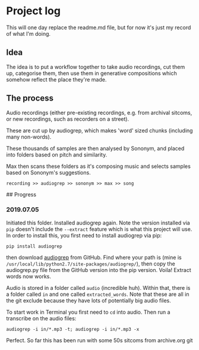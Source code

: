 # Project log

This will one day replace the readme.md file, but for now it's just my record of what I'm doing.


## Idea

The idea is to put a workflow together to take audio recordings, cut them up, categorise them, then use them in generative compositions which somehow reflect the place they're made.


## The process

Audio recordings (either pre-existing recordings, e.g. from archival sitcoms, or new recordings, such as recorders on a street). 

These are cut up by audiogrep, which makes 'word' sized chunks (including many non-words). 

These thousands of samples are then analysed by Sononym, and placed into folders based on pitch and similarity.

Max then scans these folders as it's composing music and selects samples based on Sononym's suggestions.

`recording >> audiogrep >> sononym >> max >> song`


## Progress

### 2019.07.05
Initiated this folder. Installed audiogrep again. Note the version installed via `pip` doesn't include the `--extract` feature which is what this project will use. In order to install this, you first need to install audiogrep via pip:

```shell
pip install audiogrep
```
then download [audiogrep](https://github.com/antiboredom/audiogrep) from GitHub. Find where your path is (mine is `/usr/local/lib/python2.7/site-packages/audiogrep/`), then copy the audiogrep.py file from the GitHub version into the pip version. Voila! Extract words now works.

Audio is stored in a folder called `audio` (incredible huh). Within that, there is a folder called `in` and one called `extracted_words`. Note that these are all in the git exclude because they have lots of potentially big audio files. 

To start work in Terminal you first need to `cd` into audio. Then run a transcribe on the audio files:

```shell
audiogrep -i in/*.mp3 -t; audiogrep -i in/*.mp3 -x
```

Perfect. So far this has been run with some 50s sitcoms from archive.org git